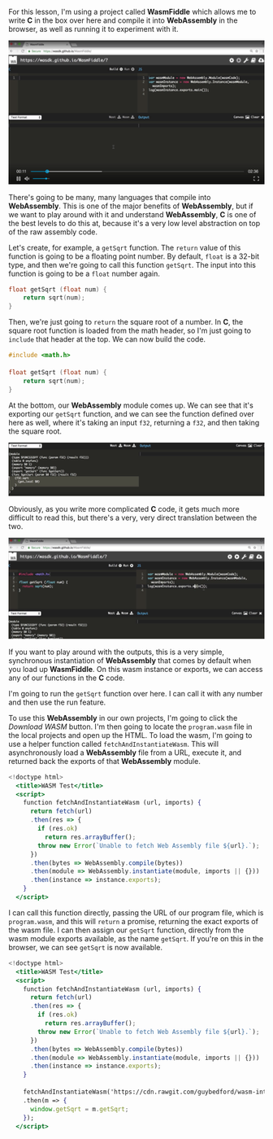 For this lesson, I'm using a project called **WasmFiddle** which allows me to write **C** in the box over here and compile it into **WebAssembly** in the browser, as well as running it to experiment with it.

![WasmFiddle](../images/javascript-compile-c-code-into-webassembly-wasmfiddle.png)

There's going to be many, many languages that compile into **WebAssembly**. This is one of the major benefits of **WebAssembly**, but if we want to play around with it and understand **WebAssembly**, **C** is one of the best levels to do this at, because it's a very low level abstraction on top of the raw assembly code.

Let's create, for example, a `getSqrt` function. The `return` value of this function is going to be a floating point number. By default, `float` is a 32-bit type, and then we're going to call this function `getSqrt`. The input into this function is going to be a `float` number again.

```c
float getSqrt (float num) {
	return sqrt(num);
}
```

Then, we're just going to `return` the square root of a number. In **C**, the square root function is loaded from the math header, so I'm just going to `include` that header at the top. We can now build the code.

```c
#include <math.h>

float getSqrt (float num) {
	return sqrt(num);
}
```

At the bottom, our **WebAssembly** module comes up. We can see that it's exporting our `getSqrt` function, and we can see the function defined over here as well, where it's taking an input `f32`, returning a `f32`, and then taking the square root.

![Results](../images/javascript-compile-c-code-into-webassembly-bottom-results.png)

Obviously, as you write more complicated **C** code, it gets much more difficult to read this, but there's a very, very direct translation between the two.

![wasm](../images/javascript-compile-c-code-into-webassembly-wasm.png)

If you want to play around with the outputs, this is a very simple, synchronous instantiation of **WebAssembly** that comes by default when you load up **WasmFiddle**. On this wasm instance or exports, we can access any of our functions in the **C** code.

I'm going to run the `getSqrt` function over here. I can call it with any number and then use the run feature.

To use this **WebAssembly** in our own projects, I'm going to click the *Download WASM* button. I'm then going to locate the `program.wasm` file in the local projects and open up the HTML. To load the wasm, I'm going to use a helper function called `fetchAndInstantiateWasm`. This will asynchronously load a **WebAssembly** file from a URL, execute it, and returned back the exports of that **WebAssembly** module.

```jsx
<!doctype html>
  <title>WASM Test</title>
  <script>
    function fetchAndInstantiateWasm (url, imports) {
      return fetch(url)
      .then(res => {
        if (res.ok)
          return res.arrayBuffer();
        throw new Error(`Unable to fetch Web Assembly file ${url}.`);
      })
      .then(bytes => WebAssembly.compile(bytes))
      .then(module => WebAssembly.instantiate(module, imports || {}))
      .then(instance => instance.exports);
    }
  </script>
```

I can call this function directly, passing the URL of our program file, which is `program.wasm`, and this will `return` a promise, returning the exact exports of the wasm file. I can then assign our `getSqrt` function, directly from the wasm module exports available, as the name `getSqrt`. If you're on this in the browser, we can see `getSqrt` is now available.

```jsx
<!doctype html>
  <title>WASM Test</title>
  <script>
    function fetchAndInstantiateWasm (url, imports) {
      return fetch(url)
      .then(res => {
        if (res.ok)
          return res.arrayBuffer();
        throw new Error(`Unable to fetch Web Assembly file ${url}.`);
      })
      .then(bytes => WebAssembly.compile(bytes))
      .then(module => WebAssembly.instantiate(module, imports || {}))
      .then(instance => instance.exports);
    }

    fetchAndInstantiateWasm('https://cdn.rawgit.com/guybedford/wasm-intro/f61eb0d0/2-c-wasm/program.wasm')
    .then(m => {
      window.getSqrt = m.getSqrt;
    });
  </script>
```